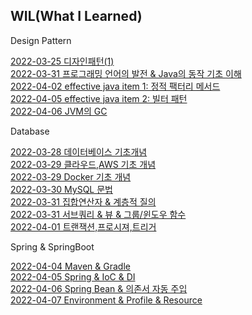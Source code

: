 
## WIL(What I Learned)

Design Pattern<br>

[2022-03-25 디자인패턴(1)](https://velog.io/@jk05018/22.03.21-22.03.25-WIL-정리)<br>
[2022-03-31 프로그래밍 언어의 발전 & Java의 동작 기초 이해](https://velog.io/@jk05018/22.03.31-WIL-프로그래밍-언어의-발전-Java의-동작-기초-이해)<br>
[2022-04-02 effective java item 1: 정적 팩터리 메서드](https://velog.io/@jk05018/Item1-생성자대신-정적-팩터리를-고려하라)<br>
[2022-04-05 effective java item 2: 빌터 패턴](https://velog.io/@jk05018/Item-2-매개변수가-많다면-빌더-패턴을-고려하라)<br>
[2022-04-06 JVM의 GC](https://velog.io/@jk05018/22.04.06-JVM의-GC)<br>


Database

[2022-03-28 데이터베이스 기초개념](https://velog.io/@jk05018/22.03.18-WIL-정리)<br>
[2022-03-29 클라우드,AWS 기초 개념](https://velog.io/@jk05018/22.03.29-WIL-정리1)<br>
[2022-03-29 Docker 기초 개념](https://velog.io/@jk05018/22.03.29-WIL-정리2)<br>
[2022-03-30 MySQL 문법](https://velog.io/@jk05018/22.03.30-WIL-정리)<br>
[2022-03-31 집합연산자 & 계층적 질의](https://velog.io/@jk05018/22.03.31-WIL-집합연산자-계층적-질의)<br>
[2022-03-31 서브쿼리 & 뷰 & 그룹/윈도우 함수](https://velog.io/@jk05018/22.03.31-WIL-서브쿼리-뷰-그룹윈도우-함수)<br>
[2022-04-01 트랜잭션,프로시져,트리거](https://velog.io/@jk05018/22.04.01-WIL-트랜잭션-프로시져-트리거-정리)<br>

Spring & SpringBoot

[2022-04-04 Maven & Gradle](https://velog.io/@jk05018/22.04.04-Maven-Gradle)<br>
[2022-04-05 Spring & IoC & DI](https://velog.io/@jk05018/22.04.05-WIL-Spring-IoC-DI)<br>
[2022-04-06 Spring Bean & 의존서 자동 주입](https://velog.io/@jk05018/22.04.05-WIL-Spring-IoC-DI)<br>
[2022-04-07 Environment & Profile & Resource](https://velog.io/@jk05018/22.04.07-WIL-Environment-Profile-Resource)<br>

